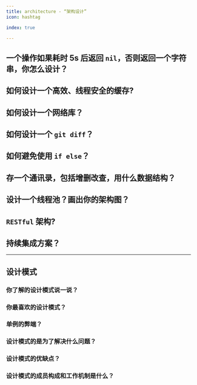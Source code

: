 ```yaml
---
title: architecture - “架构设计”
icon: hashtag

index: true

---
```


<!-- more -->

## 一个操作如果耗时 5s 后返回 `nil`，否则返回一个字符串，你怎么设计？

## 如何设计一个高效、线程安全的缓存?

## 如何设计一个网络库？

## 如何设计一个 `git diff`？

## 如何避免使用 `if else`？

## 存一个通讯录，包括增删改查，用什么数据结构？

## 设计一个线程池？画出你的架构图？

## `RESTful` 架构?

## 持续集成方案？

-----

## 设计模式

### 你了解的设计模式说一说？

### 你最喜欢的设计模式？

### 单例的弊端？

### 设计模式的是为了解决什么问题？

### 设计模式的优缺点？

### 设计模式的成员构成和工作机制是什么？
